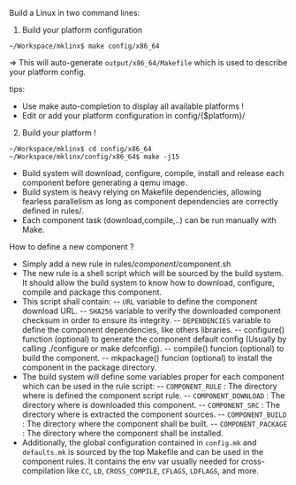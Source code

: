 
Build a Linux in two command lines:

1. Build your platform configuration
```
~/Workspace/mklinx$ make config/x86_64
```
=> This will auto-generate `output/x86_64/Makefile` which is used to describe your platform config.

tips:
- Use make auto-completion to display all available platforms !
- Edit or add your platform configuration in config/{$platform}/

2. Build your platform !
```
~/Workspace/mklinx$ cd config/x86_64
~/Workspace/mklinx/config/x86_64$ make -j15
```
- Build system will download, configure, compile, install and release each component before generating a qemu image.
- Build system is heavy relying on Makefile dependencies, allowing fearless parallelism as long as component dependencies are correctly defined in rules/.
- Each component task (download,compile,..) can be run manually with Make.



How to define a new component ?
- Simply add a new rule in rules/$component/$component.sh
- The new rule is a shell script which will be sourced by the build system. It should allow the build system to know how to download, configure, compile and package this component.
- This script shall contain:
-- `URL` variable to define the component download URL.
-- `SHA256` variable to verify the downloaded component checksum in order to ensure its integrity.
-- `DEPENDENCIES` variable to define the component dependencies, like others libraries.
-- configure() function (optional) to generate the component default config (Usually by calling ./configure or make defconfig).
-- compile() funcion (optional) to build the component.
-- mkpackage() funcion (optional) to install the component in the package directory.
- The build system will define some variables proper for each component which can be used in the rule script:
-- `COMPONENT_RULE` : The directory where is defined the component script rule.
-- `COMPONENT_DOWNLOAD` : The directory where is downloaded this component.
-- `COMPONENT_SRC` : The directory where is extracted the component sources.
-- `COMPONENT_BUILD` : The directory where the component shall be built.
-- `COMPONENT_PACKAGE` : The directory where the component shall be installed.
- Additionally, the global configuration contained in `config.mk` and `defaults.mk` is sourced by the top Makefile and can be used in the component rules. It contains the env var usually needed for cross-compilation like `CC`, `LD`, `CROSS_COMPILE`, `CFLAGS`, `LDFLAGS`, and more.
